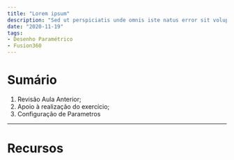 ```yaml
---
title: "Lorem ipsum"
description: "Sed ut perspiciatis unde omnis iste natus error sit voluptatem"
date: "2020-11-19"
tags:
- Desenho Paramétrico
- Fusion360
---
```



# Sumário

 1. Revisão Aula Anterior;
 2. Apoio à realização do exercício;
 3. Configuração de Parametros
 
 
___
# Recursos


